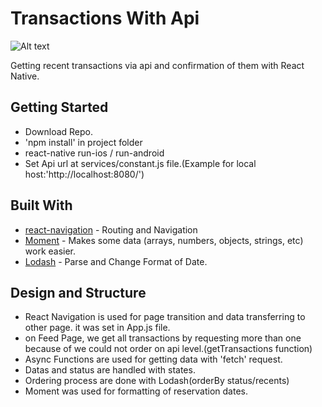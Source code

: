 # Transactions With Api 

![Alt text](https://drive.google.com/file/d/1blnnHhJU-I8kYZKMKVGyiHhO9dZUgOv-/view?usp=sharing)

Getting recent transactions via api and confirmation of them with React Native.

## Getting Started

* Download Repo.
* 'npm install' in project folder
* react-native run-ios / run-android  
* Set Api url at services/constant.js file.(Example for local host:'http://localhost:8080/')


## Built With

* [react-navigation](https://reactnavigation.org/) - Routing and Navigation
* [Moment](https://momentjs.com/) - Makes some data (arrays, numbers, objects, strings, etc) work easier.
* [Lodash](https://lodash.com/) - Parse and Change Format of Date.


## Design and Structure

* React Navigation is used for page transition and data transferring to other page. it was set in App.js file.
* on Feed Page, we get all transactions by requesting more than one because of we could not order on api level.(getTransactions function) 
* Async Functions are used for getting data with 'fetch' request.
* Datas and status are handled with states.
* Ordering process are done with Lodash(orderBy status/recents)
* Moment was used for formatting of reservation dates.

